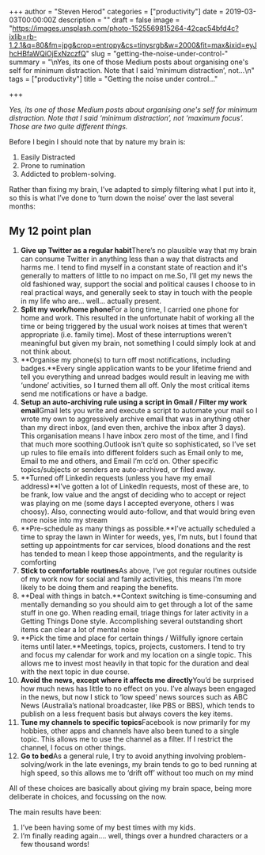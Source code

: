 +++
author = "Steven Herod"
categories = ["productivity"]
date = 2019-03-03T00:00:00Z
description = ""
draft = false
image = "https://images.unsplash.com/photo-1525569815264-42cac54bfd4c?ixlib=rb-1.2.1&q=80&fm=jpg&crop=entropy&cs=tinysrgb&w=2000&fit=max&ixid=eyJhcHBfaWQiOjExNzczfQ"
slug = "getting-the-noise-under-control-"
summary = "\nYes, its one of those Medium posts about organising one's self for minimum distraction. Note that I said ‘minimum distraction’, not…\n"
tags = ["productivity"]
title = "Getting the noise under control…"

+++


_Yes, its one of those Medium posts about organising one's self for minimum distraction. Note that I said ‘minimum distraction’, not ‘maximum focus’. Those are two quite different things._

Before I begin I should note that by nature my brain is:

1. Easily Distracted
2. Prone to rumination
3. Addicted to problem-solving.

Rather than fixing my brain, I’ve adapted to simply filtering what I put into it, so this is what I’ve done to ‘turn down the noise’ over the last several months:

## My 12 point plan

1. **Give up Twitter as a regular habit**There’s no plausible way that my brain can consume Twitter in anything less than a way that distracts and harms me. I tend to find myself in a constant state of reaction and it's generally to matters of little to no impact on me.So, I’ll get my news the old fashioned way, support the social and political causes I choose to in real practical ways, and generally seek to stay in touch with the people in my life who are… well... actually present.
2. **Split my work/home phone**For a long time, I carried one phone for home and work. This resulted in the unfortunate habit of working all the time or being triggered by the usual work noises at times that weren’t appropriate (i.e. family time). Most of these interruptions weren’t meaningful but given my brain, not something I could simply look at and not think about.
3. **Organise my phone(s) to turn off most notifications, including badges.**Every single application wants to be your lifetime friend and tell you everything and unread badges would result in leaving me with ‘undone’ activities, so I turned them all off. Only the most critical items send me notifications or have a badge.
4. **Setup an auto-archiving rule using a script in Gmail / Filter my work email**Gmail lets you write and execute a script to automate your mail so I wrote my own to aggressively archive email that was in anything other than my direct inbox, (and even then, archive the inbox after 3 days). This organisation means I have inbox zero most of the time, and I find that much more soothing.Outlook isn’t quite so sophisticated, so I’ve set up rules to file emails into different folders such as Email only to me, Email to me and others, and Email I’m cc’d on. Other specific topics/subjects or senders are auto-archived, or filed away.
5. **Turned off Linkedin requests (unless you have my email address)**I’ve gotten a lot of LinkedIn requests, most of these are, to be frank, low value and the angst of deciding who to accept or reject was playing on me (some days I accepted everyone, others I was choosy). Also, connecting would auto-follow, and that would bring even more noise into my stream
6. **Pre-schedule as many things as possible.**I’ve actually scheduled a time to spray the lawn in Winter for weeds, yes, I’m nuts, but I found that setting up appointments for car services, blood donations and the rest has tended to mean I keep those appointments, and the regularity is comforting
7. **Stick to comfortable routines**As above, I’ve got regular routines outside of my work now for social and family activities, this means I’m more likely to be doing them and reaping the benefits.
8. **Deal with things in batch.**Context switching is time-consuming and mentally demanding so you should aim to get through a lot of the same stuff in one go. When reading email, triage things for later activity in a Getting Things Done style. Accomplishing several outstanding short items can clear a lot of mental noise
9. **Pick the time and place for certain things / Willfully ignore certain items until later.**Meetings, topics, projects, customers. I tend to try and focus my calendar for work and my location on a single topic. This allows me to invest most heavily in that topic for the duration and deal with the next topic in due course.
10. **Avoid the news, except where it affects me directly**You’d be surprised how much news has little to no effect on you. I’ve always been engaged in the news, but now I stick to ‘low speed’ news sources such as ABC News (Australia’s national broadcaster, like PBS or BBS), which tends to publish on a less frequent basis but always covers the key items.
11. **Tune my channels to specific topics**Facebook is now primarily for my hobbies, other apps and channels have also been tuned to a single topic. This allows me to use the channel as a filter. If I restrict the channel, I focus on other things.
12. **Go to bed**As a general rule, I try to avoid anything involving problem-solving/work in the late evenings, my brain tends to go to bed running at high speed, so this allows me to ‘drift off’ without too much on my mind

All of these choices are basically about giving my brain space, being more deliberate in choices, and focussing on the now.

The main results have been:

1. I’ve been having some of my best times with my kids.
2. I’m finally reading again…. well, things over a hundred characters or a few thousand words!

